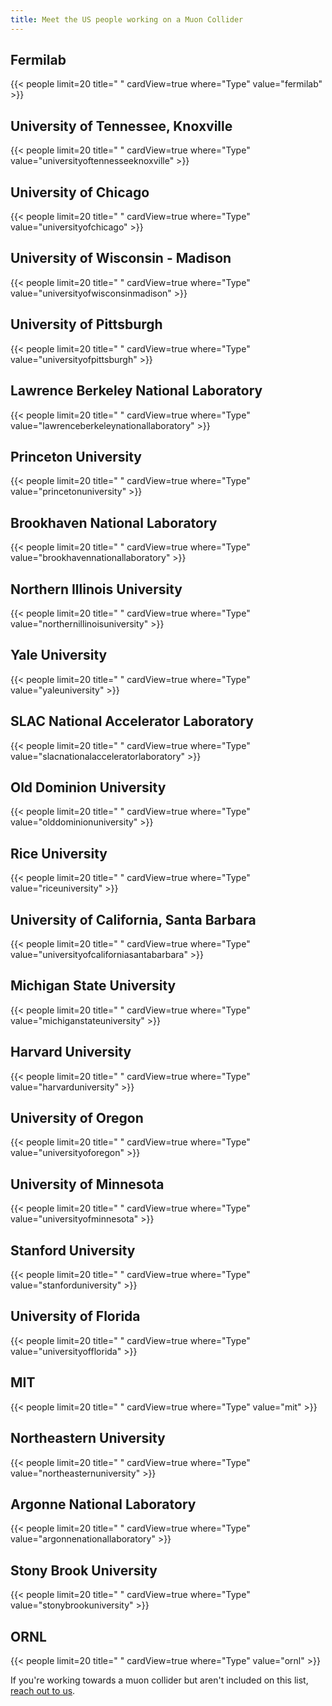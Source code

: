 ```yaml
---
title: Meet the US people working on a Muon Collider
---
```



## Fermilab
{{< people limit=20 title=" " cardView=true where="Type" value="fermilab" >}}


## University of Tennessee, Knoxville
{{< people limit=20 title=" " cardView=true where="Type" value="universityoftennesseeknoxville" >}}


## University of Chicago
{{< people limit=20 title=" " cardView=true where="Type" value="universityofchicago" >}}


## University of Wisconsin - Madison
{{< people limit=20 title=" " cardView=true where="Type" value="universityofwisconsinmadison" >}}


## University of Pittsburgh
{{< people limit=20 title=" " cardView=true where="Type" value="universityofpittsburgh" >}}


## Lawrence Berkeley National Laboratory
{{< people limit=20 title=" " cardView=true where="Type" value="lawrenceberkeleynationallaboratory" >}}


## Princeton University
{{< people limit=20 title=" " cardView=true where="Type" value="princetonuniversity" >}}


## Brookhaven National Laboratory
{{< people limit=20 title=" " cardView=true where="Type" value="brookhavennationallaboratory" >}}


## Northern Illinois University
{{< people limit=20 title=" " cardView=true where="Type" value="northernillinoisuniversity" >}}


## Yale University
{{< people limit=20 title=" " cardView=true where="Type" value="yaleuniversity" >}}


## SLAC National Accelerator Laboratory
{{< people limit=20 title=" " cardView=true where="Type" value="slacnationalacceleratorlaboratory" >}}


## Old Dominion University
{{< people limit=20 title=" " cardView=true where="Type" value="olddominionuniversity" >}}


## Rice University
{{< people limit=20 title=" " cardView=true where="Type" value="riceuniversity" >}}


## University of California, Santa Barbara
{{< people limit=20 title=" " cardView=true where="Type" value="universityofcaliforniasantabarbara" >}}


## Michigan State University
{{< people limit=20 title=" " cardView=true where="Type" value="michiganstateuniversity" >}}


## Harvard University
{{< people limit=20 title=" " cardView=true where="Type" value="harvarduniversity" >}}


## University of Oregon
{{< people limit=20 title=" " cardView=true where="Type" value="universityoforegon" >}}


## University of Minnesota
{{< people limit=20 title=" " cardView=true where="Type" value="universityofminnesota" >}}


## Stanford University
{{< people limit=20 title=" " cardView=true where="Type" value="stanforduniversity" >}}


## University of Florida
{{< people limit=20 title=" " cardView=true where="Type" value="universityofflorida" >}}


## MIT
{{< people limit=20 title=" " cardView=true where="Type" value="mit" >}}


## Northeastern University
{{< people limit=20 title=" " cardView=true where="Type" value="northeasternuniversity" >}}


## Argonne National Laboratory
{{< people limit=20 title=" " cardView=true where="Type" value="argonnenationallaboratory" >}}


## Stony Brook University
{{< people limit=20 title=" " cardView=true where="Type" value="stonybrookuniversity" >}}


## ORNL
{{< people limit=20 title=" " cardView=true where="Type" value="ornl" >}}


If you're working towards a muon collider but aren't included on this list, [reach out to us](mailto:muon-collider@googlegroups.com).